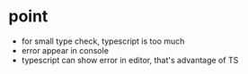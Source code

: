 # point

- for small type check, typescript is too much
- error appear in console
- typescript can show error in editor, that's advantage of TS
